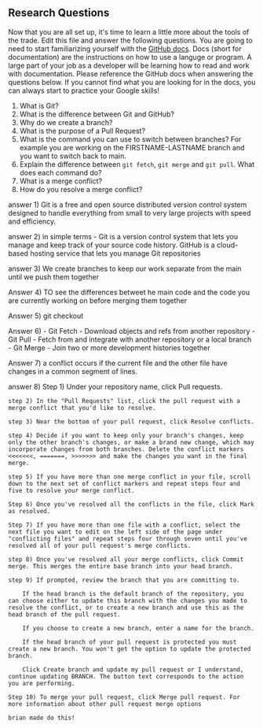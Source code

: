 ## Research Questions 

Now that you are all set up, it's time to learn a little more about the tools of the trade. Edit this file and answer the following questions. You are going to need to start familiarizing yourself with the [GitHub docs](https://docs.github.com/en). Docs (short for documentation) are the instructions on how to use a languge or program. A large part of your job as a developer will be learning how to read and work with documentation. Please reference the GitHub docs when answering the questions below. If you cannot find what you are looking for in the docs, you can always start to practice your Google skills!

1. What is Git?
2. What is the difference between Git and GitHub?
3. Why do we create a branch?
4. What is the purpose of a Pull Request?
5. What is the command you can use to switch between branches? For example you are working on the FIRSTNAME-LASTNAME branch and you want to switch back to main.
6. Explain the difference between `git fetch`, `git merge` and `git pull`. What does each command do?
7. What is a merge conflict?
8. How do you resolve a merge conflict?

answer 1) Git is a free and open source distributed version control system designed to handle everything from small to very large projects with speed and efficiency.

answer 2) in simple terms -  Git is a version control system that lets you manage and keep track of your source code history. GitHub is a cloud-based hosting service that lets you manage Git repositories

answer 3) We create branches to keep our work separate from the main until we push them together

Answer 4) TO see the differences betweet he main code and the code you are currently working on before merging them together

Answer 5) git checkout

Answer 6)
    - Git Fetch - Download objects and refs from another repository
    - Git Pull - Fetch from and integrate with another repository or a local branch
    - Git Merge -  Join two or more development histories together

Answer 7) a conflict occurs if the current file and the other file have changes in a common segment of lines.

answer 8)
    Step 1) Under your repository name, click  Pull requests.
    
    step 2) In the "Pull Requests" list, click the pull request with a merge conflict that you'd like to resolve.
    
    step 3) Near the bottom of your pull request, click Resolve conflicts.
    
    step 4) Decide if you want to keep only your branch's changes, keep only the other branch's changes, or make a brand new change, which may incorporate changes from both branches. Delete the conflict markers <<<<<<<, =======, >>>>>>> and make the changes you want in the final merge.
    
    step 5) If you have more than one merge conflict in your file, scroll down to the next set of conflict markers and repeat steps four and five to resolve your merge conflict.
    
    Step 6) Once you've resolved all the conflicts in the file, click Mark as resolved.
    
    Step 7) If you have more than one file with a conflict, select the next file you want to edit on the left side of the page under "conflicting files" and repeat steps four through seven until you've resolved all of your pull request's merge conflicts.
    
    step 8) Once you've resolved all your merge conflicts, click Commit merge. This merges the entire base branch into your head branch.
    
    step 9) If prompted, review the branch that you are committing to.
    
        If the head branch is the default branch of the repository, you can choose either to update this branch with the changes you made to resolve the conflict, or to create a new branch and use this as the head branch of the pull request.

        If you choose to create a new branch, enter a name for the branch.
    
        If the head branch of your pull request is protected you must create a new branch. You won't get the option to update the protected branch.
    
        Click Create branch and update my pull request or I understand, continue updating BRANCH. The button text corresponds to the action you are performing.

    Step 10) To merge your pull request, click Merge pull request. For more information about other pull request merge options  

    brian made do this!